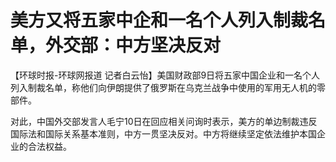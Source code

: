 # 美方又将五家中企和一名个人列入制裁名单，外交部：中方坚决反对

【环球时报-环球网报道 记者白云怡】美国财政部9日将五家中国企业和一名个人列入制裁名单，称他们向伊朗提供了俄罗斯在乌克兰战争中使用的军用无人机的零部件。

对此，中国外交部发言人毛宁10日在回应相关问询时表示，美方的单边制裁违反国际法和国际关系基本准则，中方一贯坚决反对。中方将继续坚定依法维护本国企业的合法权益。

